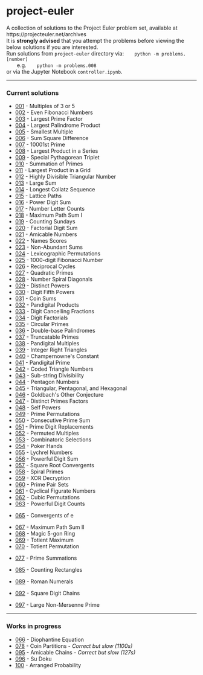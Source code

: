 # project-euler
<p>A collection of solutions to the Project Euler problem set, available at https://projecteuler.net/archives <br/>
  It is <b>strongly advised</b> that you attempt the problems before viewing the below solutions if you are interested.<br/>
Run solutions from <code>project-euler</code> directory via:  <code>python -m problems.[number]</code><br/>
  e.g.  <code>python -m problems.008</code><br/>
or via the Jupyter Notebook <code>controller.ipynb</code>. </p>

___
### Current solutions
* [001](problems/001/main.py) - Multiples of 3 or 5
* [002](problems/002/main.py) - Even Fibonacci Numbers
* [003](problems/003/main.py) - Largest Prime Factor
* [004](problems/004/main.py) - Largest Palindrome Product
* [005](problems/005/main.py) - Smallest Multiple
* [006](problems/006/main.py) - Sum Square Difference
* [007](problems/007/main.py) - 10001st Prime
* [008](problems/008/main.py) - Largest Product in a Series
* [009](problems/009/main.py) - Special Pythagorean Triplet
* [010](problems/010/main.py) - Summation of Primes
* [011](problems/011/main.py) - Largest Product in a Grid
* [012](problems/012/main.py) - Highly Divisible Triangular Number
* [013](problems/013/main.py) - Large Sum
* [014](problems/014/main.py) - Longest Collatz Sequence
* [015](problems/015/main.py) - Lattice Paths
* [016](problems/016/main.py) - Power Digit Sum
* [017](problems/017/main.py) - Number Letter Counts
* [018](problems/018/main.py) - Maximum Path Sum I
* [019](problems/019/main.py) - Counting Sundays
* [020](problems/020/main.py) - Factorial Digit Sum
* [021](problems/021/main.py) - Amicable Numbers
* [022](problems/022/main.py) - Names Scores
* [023](problems/023/main.py) - Non-Abundant Sums
* [024](problems/024/main.py) - Lexicographic Permutations
* [025](problems/025/main.py) - 1000-digit Fibonacci Number
* [026](problems/026/main.py) - Reciprocal Cycles
* [027](problems/027/main.py) - Quadratic Primes
* [028](problems/028/main.py) - Number Spiral Diagonals
* [029](problems/029/main.py) - Distinct Powers
* [030](problems/030/main.py) - Digit Fifth Powers
* [031](problems/031/main.py) - Coin Sums
* [032](problems/032/main.py) - Pandigital Products
* [033](problems/033/main.py) - Digit Cancelling Fractions
* [034](problems/034/main.py) - Digit Factorials
* [035](problems/035/main.py) - Circular Primes
* [036](problems/036/main.py) - Double-base Palindromes
* [037](problems/037/main.py) - Truncatable Primes
* [038](problems/038/main.py) - Pandigital Multiples
* [039](problems/039/main.py) - Integer Right Triangles
* [040](problems/040/main.py) - Champernowne's Constant
* [041](problems/041/main.py) - Pandigital Prime
* [042](problems/042/main.py) - Coded Triangle Numbers
* [043](problems/043/main.py) - Sub-string Divisibility
* [044](problems/044/main.py) - Pentagon Numbers
* [045](problems/045/main.py) - Triangular, Pentagonal, and Hexagonal
* [046](problems/046/main.py) - Goldbach's Other Conjecture
* [047](problems/047/main.py) - Distinct Primes Factors
* [048](problems/048/main.py) - Self Powers
* [049](problems/049/main.py) - Prime Permutations
* [050](problems/050/main.py) - Consecutive Prime Sum
* [051](problems/051/main.py) - Prime Digit Replacements
* [052](problems/052/main.py) - Permuted Multiples
* [053](problems/053/main.py) - Combinatoric Selections
* [054](problems/054/main.py) - Poker Hands
* [055](problems/055/main.py) - Lychrel Numbers
* [056](problems/056/main.py) - Powerful Digit Sum
* [057](problems/057/main.py) - Square Root Convergents
* [058](problems/058/main.py) - Spiral Primes
* [059](problems/059/main.py) - XOR Decryption
* [060](problems/060/main.py) - Prime Pair Sets
* [061](problems/061/main.py) - Cyclical Figurate Numbers
* [062](problems/062/main.py) - Cubic Permutations
* [063](problems/063/main.py) - Powerful Digit Counts
<!-- ... -->
* [065](problems/065/main.py) - Convergents of e
<!-- ... -->
* [067](problems/067/main.py) - Maximum Path Sum II
* [068](problems/068/main.py) - Magic 5-gon Ring
* [069](problems/069/main.py) - Totient Maximum
* [070](problems/070/main.py) - Totient Permutation
<!-- ... -->
* [077](problems/077/main.py) - Prime Summations
<!-- ... -->
* [085](problems/085/main.py) - Counting Rectangles
<!-- ... -->
* [089](problems/089/main.py) - Roman Numerals
<!-- ... -->
* [092](problems/092/main.py) - Square Digit Chains
<!-- ... -->
* [097](problems/097/main.py) - Large Non-Mersenne Prime

___
### Works in progress
* [066](problems/066/main.py) - Diophantine Equation
* [078](problems/078/main.py) - Coin Partitions - *Correct but slow (1100s)*
* [095](problems/095/main.py) - Amicable Chains - *Correct but slow (127s)*
* [096](problems/096/main.py) - Su Doku
* [100](problems/100/main.py) - Arranged Probability

